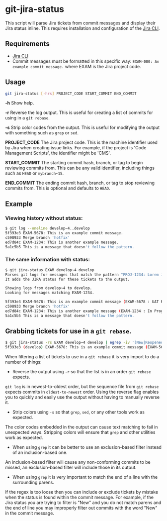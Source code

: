 # git-jira-status

This script will parse Jira tickets from commit messages and display their Jira
 status inline. This requires installation and configuration of the
 [Jira CLI](https://github.com/foxythemes/jira-cli).

## Requirements

* [Jira CLI](https://github.com/foxythemes/jira-cli)
* Commit messages must be formatted in this specific way: `EXAM-000: An example commit message.` where EXAM is the Jira project code.

## Usage

```sh
git jira-status [-hrs] PROJECT_CODE START_COMMIT END_COMMIT
```

**-h** Show help.

**-r** Reverse the log output. This is useful for creating a list of commits for
 using in a `git rebase`.

**-s** Strip color codes from the output. This is useful for modifying the
 output with something such as `grep` or `sed`.

**PROJECT_CODE** The Jira project code. This is the machine identifier used by
 Jira when creating issue links. For example, if the project is
 'Code Management Scripts', the identifier might be 'CMS'.

**START_COMMIT** The starting commit hash, branch, or tag to begin reviewing
 commits from. This can be any valid identifier, including things such as `HEAD`
 or `mybranch~15`.

**END_COMMIT** The ending commit hash, branch, or tag to stop reviewing commits
 from. This is optional and defaults to `HEAD`.

## Example

### Viewing history without status:

```sh
$ git log --oneline develop~4..develop
5f393e3 EXAM-5678: This is an example commit message.
c598933 Merge branch 'hotfix'
ed7d84c EXAM-1234: This is another example message.
5a1c5b5 This is a message that doesn't follow the pattern.
```

### The same information with status:

```sh
$ git jira-status EXAM develop~4 develop
Parses git logs for messages that match the pattern "PROJ-1234: Lorem ipsum..."
It adds the JIRA status for these tickets to the output.

Showing logs from develop~4 to develop.
Looking for messages matching EXAM-1234.

5f393e3 EXAM-5678: This is an example commit message (EXAM-5678 : UAT Release Queue).
c598933 Merge branch 'hotfix'
ed7d84c EXAM-1234: This is another example message (EXAM-1234 : In Progress)
5a1c5b5 This is a message that doesn't follow the pattern.
```

## Grabbing tickets for use in a `git rebase`.

```sh
$ git jira-status -rs EXAM develop~4 develop | egrep -iv '(New|Reopened|In Progress|QA|Ready for QA|Code review)\)$'
5f393e3 (develop) EXAM-5678: This is an example commit message (EXAM-5678 : UAT Release Queue).
```

When filtering a list of tickets to use in a `git rebase` it is very import to
 do a number of things:

* Reverse the output using `-r` so that the list is in an order `git rebase`
 expects.

`git log` is in newest-to-oldest order, but the sequence file from `git rebase`
 expects commits in `oldest-to-newest` order. Using the reverse flag enables you
 to quickly and easily use the output without having to manually reverse it.

* Strip colors using `-s` so that `grep`, `sed`, or any other tools work as
 expected.

The color codes embedded in the output can cause text matching to fail in
 unexpected ways. Stripping colors will ensure that `grep` and other utilities
 work as expected.

* When using `grep` it can be better to use an exclusion-based filter instead of
 an inclusion-based one.

An inclusion-based filter will cause any non-conforming commits to be missed, an
 exclusion-based filter will include those in its output.

* When using `grep` it is very important to match the end of a line with the
 surrounding parens.

If the regex is too loose then you can include or exclude tickets by mistake
 when the status is found within the commit message. For example, if the Jira
 status you are trying to filter is "New" and you do not match parens and the
 end of line you may improperly filter out commits with the word "New" in the
 commit message.
